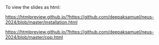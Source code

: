 To view the slides as html:

https://htmlpreview.github.io/?https://github.com/deepaksamuel/neus-2024/blob/master/installation.html

https://htmlpreview.github.io/?https://github.com/deepaksamuel/neus-2024/blob/master/cpp.html